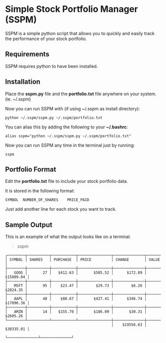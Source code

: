 # Simple Stock Portfolio Manager (SSPM)

SSPM is a simple python script that allows you to quickly and easily track the performance of your stock portfolio.

## Requirements

SSPM requires python to have been installed.

## Installation 

Place the **sspm.py** file and the **portfolio.txt** file anywhere on your system. (ie. ~/.sspm)

Now you can run SSPM with (if using ~/.sspm as install directory):

	python ~/.sspm/sspm.py ~/.sspm/portfolio.txt

You can alias this by adding the following to your **~/.bashrc**:

	alias sspm="python ~/.sspm/sspm.py ~/.sspm/portfolio.txt"

Now you can run SSPM any time in the terminal just by running:

	sspm

## Portfolio Format

Edit the **portfolio.txt** file to include your stock portfolio data.

It is stored in the following format:

	SYMBOL	NUMBER_OF_SHARES	PRICE_PAID

Just add another line for each stock you want to track.

## Sample Output

This is an example of what the output looks like on a terminal.

>sspm

	┌────────┬──────────┬───────────┬───────────────┬──────────────┬──────────────┐ 
	│ SYMBOL │ SHARES   │ PURCHASE  │ PRICE         │ CHANGE       │ VALUE        │ 
	├────────┼──────────┼───────────┼───────────────┼──────────────┼──────────────┤ 
	│   GOOG │       27 │   $412.63 │       $585.52 │      $172.89 │    $15809.04 │ 
	├────────┼──────────┼───────────┼───────────────┼──────────────┼──────────────┤ 
	│   MSFT │       95 │    $23.47 │        $29.73 │        $6.26 │     $2824.35 │ 
	├────────┼──────────┼───────────┼───────────────┼──────────────┼──────────────┤ 
	│   AAPL │       40 │    $80.67 │       $427.41 │      $346.74 │    $17096.36 │ 
	├────────┼──────────┼───────────┼───────────────┼──────────────┼──────────────┤ 
	│   AMZN │       14 │   $155.78 │       $186.09 │       $30.31 │     $2605.26 │ 
	└────────┴──────────┴───────────┴───────────────┼──────────────┼──────────────┤ 
	                                                │    $19556.63 │    $38335.01 │ 
	                                                └──────────────┴──────────────┘ 

